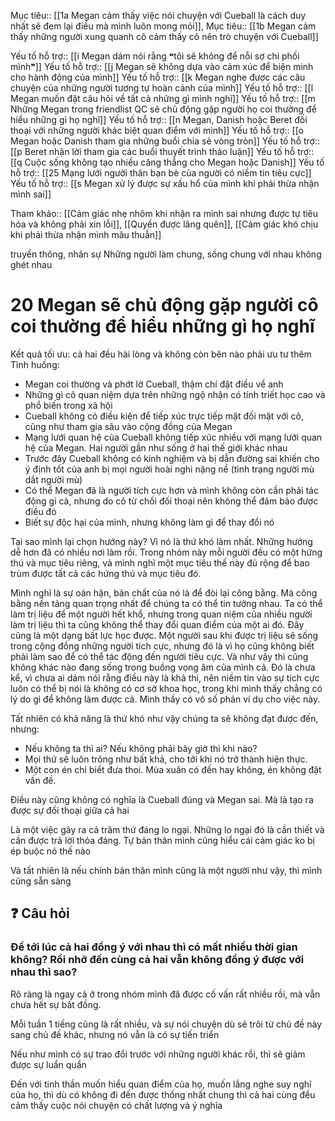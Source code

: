 Mục tiêu:: [[1a Megan cảm thấy việc nói chuyện với Cueball là cách duy nhất sẽ đem lại điều mà mình luôn mong mỏi]],
Mục tiêu:: [[1b Megan cảm thấy những người xung quanh cô cảm thấy cô nên trò chuyện với Cueball]]

Yếu tố hỗ trợ:: [[i Megan dám nói rằng ❝tôi sẽ không để nỗi sợ chi phối mình❞]]
Yếu tố hỗ trợ:: [[j Megan sẽ không dựa vào cảm xúc để biện minh cho hành động của mình]]
Yếu tố hỗ trợ:: [[k Megan nghe được các câu chuyện của những người tương tự hoàn cảnh của mình]]
Yếu tố hỗ trợ:: [[l Megan muốn đặt câu hỏi về tất cả những gì mình nghĩ]]
Yếu tố hỗ trợ:: [[m Những Megan trong friendlist QC sẽ chủ động gặp người họ coi thường để hiểu những gì họ nghĩ]]
Yếu tố hỗ trợ:: [[n Megan, Danish hoặc Beret đối thoại với những người khác biệt quan điểm với mình]]
Yếu tố hỗ trợ:: [[o Megan hoặc Danish tham gia những buổi chia sẻ vòng tròn]]
Yếu tố hỗ trợ:: [[p Beret nhận lời tham gia các buổi thuyết trình thảo luận]]
Yếu tố hỗ trợ:: [[q Cuộc sống không tạo nhiều căng thẳng cho Megan hoặc Danish]]
Yếu tố hỗ trợ:: [[25 Mạng lưới người thân bạn bè của người có niềm tin tiêu cực]]
Yếu tố hỗ trợ:: [[s Megan xử lý được sự xấu hổ của mình khi phải thừa nhận mình sai]]

Tham khảo:: [[Cảm giác nhẹ nhõm khi nhận ra mình sai nhưng được tự tiêu hóa và không phải xin lỗi]], [[Quyền được lãng quên]], [[Cảm giác khó chịu khi phải thừa nhận mình mâu thuẫn]]

truyền thông, nhân sự
Những người làm chung, sống chung với nhau không ghét nhau


# 20 Megan sẽ chủ động gặp người cô coi thường để hiểu những gì họ nghĩ
Kết quả tối ưu: cả hai đều hài lòng và không còn bên nào phải ưu tư thêm
Tình huống:

- Megan coi thường và phớt lờ Cueball, thậm chí đặt điều về anh
- Những gì cô quan niệm dựa trên những ngộ nhận có tính triết học cao và phổ biến trong xã hội 
- Cueball không có điều kiện để tiếp xúc trực tiếp mặt đối mặt với cô, cũng như tham gia sâu vào cộng đồng của Megan
- Mạng lưới quan hệ của Cueball không tiếp xúc nhiều với mạng lưới quan hệ của Megan. Hai người gần như sống ở hai thế giới khác nhau
- Trước đây Cueball không có kinh nghiệm và bị dẫn đường sai khiến cho ý định tốt của anh bị mọi người hoài nghi nặng nề (tình trạng người mù dắt người mù) 
- Có thể Megan đã là người tích cực hơn và mình không còn cần phải tác động gì cả, nhưng do cô từ chối đối thoại nên không thể đảm bảo được điều đó
- Biết sự độc hại của mình, nhưng không làm gì để thay đổi nó


Tại sao mình lại chọn hướng này? Vì nó là thứ khó làm nhất. Những hướng dễ hơn đã có nhiều nơi làm rồi. Trong nhóm này mỗi người đều có một hứng thú và mục tiêu riêng, và mình nghĩ một mục tiêu thế này đủ rộng để bao trùm được tất cả các hứng thú và mục tiêu đó. 

Mình nghĩ là sự oán hận, bản chất của nó là để đòi lại công bằng. Mà công bằng nền tảng quan trọng nhất để chúng ta có thể tin tưởng nhau. Ta có thể làm trị liệu để một người hết khổ, nhưng trong quan niệm của nhiều người làm trị liệu thì ta cũng không thể thay đổi quan điểm của một ai đó. Đây cũng là một dạng bất lực học được. Một người sau khi được trị liệu sẽ sống trong cộng đồng những người tích cực, nhưng đó là vì họ cũng không biết phải làm sao để có thể tác động đến người tiêu cực. Và như vậy thì cũng không khác nào đang sống trong buồng vọng âm của mình cả. Đó là chưa kể, vì chưa ai dám nói rằng điều này là khả thi, nên niềm tin vào sự tích cực luôn có thể bị nói là không có cơ sở khoa học, trong khi mình thấy chẳng có lý do gì để không làm được cả. Mình thấy có vô số phản ví dụ cho việc này. 

Tất nhiên có khả năng là thứ khó như vậy chúng ta sẽ không đạt được đến, nhưng:

- Nếu không ta thì ai? Nếu không phải bây giờ thì khi nào? 
- Mọi thứ sẽ luôn trông như bất khả, cho tới khi nó trở thành hiện thực. 
- Một con én chỉ biết đưa thoi. Mùa xuân có đến hay không, én không đặt vấn đề. 

Điều này cũng không có nghĩa là Cueball đúng và Megan sai. Mà là tạo ra được sự đối thoại giữa cả hai

Là một việc gây ra cả trăm thứ đáng lo ngại. Những lo ngại đó là cần thiết và cần được trả lời thỏa đáng. Tự bản thân mình cũng hiểu cái cảm giác ko bị ép buộc nó thế nào

Và tất nhiên là nếu chính bản thân mình cũng là một người như vậy, thì mình cũng sẵn sàng

## ❓ Câu hỏi
### Để tới lúc cả hai đồng ý với nhau thì có mất nhiều thời gian không? Rồi nhỡ đến cùng cả hai vẫn không đồng ý được với nhau thì sao?

Rõ ràng là ngay cả ở trong nhóm mình đã được cố vấn rất nhiều rồi, mà vẫn chưa hết sự bất đồng.

Mỗi tuần 1 tiếng cũng là rất nhiều, và sự nói chuyện dù sẽ trôi từ chủ đề này sang chủ đề khác, nhưng nó vẫn là có sự tiến triển

Nếu như mình có sự trao đổi trước với những người khác rồi, thì sẽ giảm được sự luẩn quẩn

Đến với tinh thần muốn hiểu quan điểm của họ, muốn lắng nghe suy nghĩ của họ, thì dù có không đi đến được thống nhất chung thì cả hai cùng đều cảm thấy cuộc nói chuyện có chất lượng và ý nghĩa
